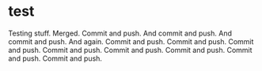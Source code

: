 test
====

Testing stuff. Merged. Commit and push. And commit and push. And commit and push. And again.
Commit and push. Commit and push. Commit and push. Commit and push. Commit and push. 
Commit and push. Commit and push. Commit and push.